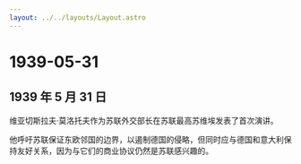```yaml
---
layout: ../../layouts/Layout.astro
---
```


# 1939-05-31

## 1939 年 5 月 31 日

维亚切斯拉夫·莫洛托夫作为苏联外交部长在苏联最高苏维埃发表了首次演讲。

他呼吁苏联保证东欧邻国的边界，以遏制德国的侵略，但同时应与德国和意大利保持友好关系，因为与它们的商业协议仍然是苏联感兴趣的。